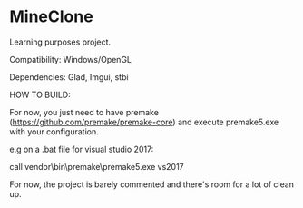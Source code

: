# MineClone

Learning purposes project.

Compatibility:
Windows/OpenGL

Dependencies: 
Glad,
Imgui,
stbi


HOW TO BUILD:

For now, you just need to have premake (https://github.com/premake/premake-core) and execute premake5.exe with your configuration. 

e.g on a .bat file for visual studio 2017:

call vendor\bin\premake\premake5.exe vs2017



For now, the project is barely commented and there's room for a lot of clean up. 
